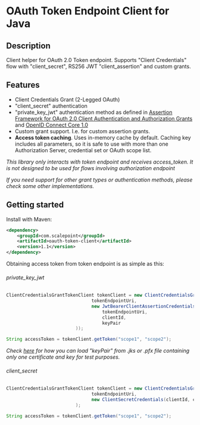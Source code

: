 # OAuth Token Endpoint Client for Java #

## Description ##
Client helper for OAuth 2.0 Token endpoint. Supports "Client Credentials" flow with "client_secret", RS256 JWT "client_assertion" and custom grants.

## Features ##
- Client Credentials Grant (2-Legged OAuth)
- "client_secret" authentication
- "private_key_jwt" authentication method as defined in [Assertion Framework for OAuth 2.0 Client Authentication and Authorization Grants](https://tools.ietf.org/html/rfc7521#section-6.2) and [OpenID Connect Core 1.0](http://openid.net/specs/openid-connect-core-1_0.html#ClientAuthentication)
- Custom grant support. I.e. for custom assertion grants.
- **Access token caching**. Uses in-memory cache by default. Caching key includes all parameters, so it is safe to use with more than one Authorization Server, credential set or OAuth scope list.

_This library only interacts with token endpoint and receives access_token. It is not designed to be used for flows involving authorization endpoint_

_If you need support for other grant types or authentication methods, please check some other implementations._

## Getting started ##
Install with Maven:
```xml
<dependency>
    <groupId>com.scalepoint</groupId>
    <artifactId>oauth-token-client</artifactId>
    <version>1.1</version>
</dependency>
```

Obtaining access token from token endpoint is as simple as this:

###### private_key_jwt ######

```java
ClientCredentialsGrantTokenClient tokenClient = new ClientCredentialsGrantTokenClient(
                                tokenEndpointUri,
                                new JwtBearerClientAssertionCredentials(
                                    tokenEndpointUri,
                                    clientId,
                                    keyPair
                          ));

String accessToken = tokenClient.getToken("scope1", "scope2");
```

_Check [here](src/test/java/com/scalepoint/oauth_token_client/TestCertificateHelper.java) for how you can load "keyPair" from .jks or .pfx file containing only one certificate and key for test purposes._

###### client_secret ######

```java
ClientCredentialsGrantTokenClient tokenClient = new ClientCredentialsGrantTokenClient(
                                tokenEndpointUri,
                                new ClientSecretCredentials(clientId, clientSecret)
                          );

String accessToken = tokenClient.getToken("scope1", "scope2");
```
